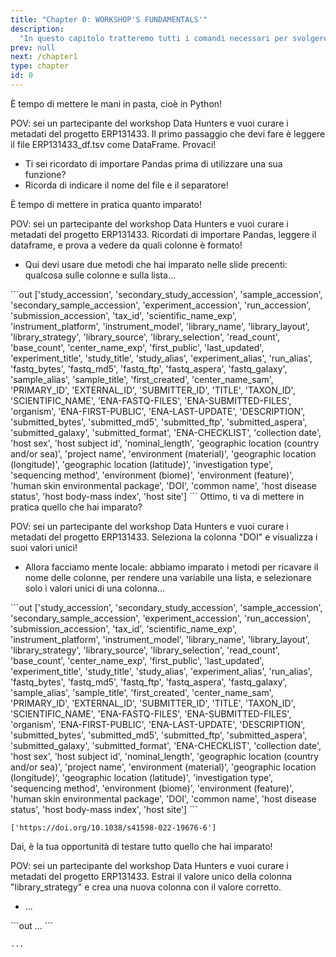 ```yaml
---
title: "Chapter 0: WORKSHOP'S FUNDAMENTALS'"
description:
  "In questo capitolo tratteremo tutti i comandi necessari per svolgere gli step del workshop"
prev: null
next: /chapter1
type: chapter
id: 0
---
```


<exercise id="1" title="PANDAS" type="slides">
<slides source="chapter0_01_pandas">
</slides>
</exercise>


<exercise id="2" title="DATAFRAME" type="slides">
<slides source="chapter0_02_dataframe">
</slides>
</exercise>


<exercise id="3" title="HANDS ON DATAFRAME">
È tempo di mettere le mani in pasta, cioè in Python!

POV: sei un partecipante del workshop Data Hunters e vuoi curare i metadati del progetto ERP131433. Il primo passaggio che devi fare è leggere il file ERP131433_df.tsv come DataFrame. Provaci!
<codeblock id="00_03">

* Ti sei ricordato di importare Pandas prima di utilizzare una sua funzione?
* Ricorda di indicare il nome del file e il separatore!
</codeblock>
</exercise>


<exercise id="4" title="DATAFRAME MANIPULATION" type="slides">
<slides source="chapter0_04_dataframe-columns">
</slides>
</exercise>


<exercise id="5" title="HANDS ON DATAFRAME">
È tempo di mettere in pratica quanto imparato!

POV: sei un partecipante del workshop Data Hunters e vuoi curare i metadati del progetto ERP131433. Ricordati di importare Pandas, leggere il dataframe, e prova a vedere da quali colonne è formato!
<codeblock id="00_05">

* Qui devi usare due metodi che hai imparato nelle slide precenti: qualcosa sulle colonne e sulla lista...
</codeblock>
```out
['study_accession', 'secondary_study_accession', 'sample_accession', 'secondary_sample_accession', 'experiment_accession', 'run_accession', 'submission_accession', 'tax_id', 'scientific_name_exp', 'instrument_platform', 'instrument_model', 'library_name', 'library_layout', 'library_strategy', 'library_source', 'library_selection', 'read_count', 'base_count', 'center_name_exp', 'first_public', 'last_updated', 'experiment_title', 'study_title', 'study_alias', 'experiment_alias', 'run_alias', 'fastq_bytes', 'fastq_md5', 'fastq_ftp', 'fastq_aspera', 'fastq_galaxy', 'sample_alias', 'sample_title', 'first_created', 'center_name_sam', 'PRIMARY_ID', 'EXTERNAL_ID', 'SUBMITTER_ID', 'TITLE', 'TAXON_ID', 'SCIENTIFIC_NAME', 'ENA-FASTQ-FILES', 'ENA-SUBMITTED-FILES', 'organism', 'ENA-FIRST-PUBLIC', 'ENA-LAST-UPDATE', 'DESCRIPTION', 'submitted_bytes', 'submitted_md5', 'submitted_ftp', 'submitted_aspera', 'submitted_galaxy', 'submitted_format', 'ENA-CHECKLIST', 'collection date', 'host sex', 'host subject id', 'nominal_length', 'geographic location (country and/or sea)', 'project name', 'environment (material)', 'geographic location (longitude)', 'geographic location (latitude)', 'investigation type', 'sequencing method', 'environment (biome)', 'environment (feature)', 'human skin environmental package', 'DOI', 'common name', 'host disease status', 'host body-mass index', 'host site']
```
</exercise>


<exercise id="6" title="DATAFRAME MANIPULATION" type="slides">
<slides source="chapter0_06_dataframe-columns-extraction">
</slides>
</exercise>


<exercise id="7" title="HANDS ON DATAFRAME">
Ottimo, ti va di mettere in pratica quello che hai imparato?

POV: sei un partecipante del workshop Data Hunters e vuoi curare i metadati del progetto ERP131433. Seleziona la colonna "DOI" e visualizza i suoi valori unici!
<codeblock id="00_07">

* Allora facciamo mente locale: abbiamo imparato i metodi per ricavare il nome delle colonne, per rendere una variabile una lista, e selezionare solo i valori unici di una colonna...
</codeblock>
```out
['study_accession', 'secondary_study_accession', 'sample_accession', 'secondary_sample_accession', 'experiment_accession', 'run_accession', 'submission_accession', 'tax_id', 'scientific_name_exp', 'instrument_platform', 'instrument_model', 'library_name', 'library_layout', 'library_strategy', 'library_source', 'library_selection', 'read_count', 'base_count', 'center_name_exp', 'first_public', 'last_updated', 'experiment_title', 'study_title', 'study_alias', 'experiment_alias', 'run_alias', 'fastq_bytes', 'fastq_md5', 'fastq_ftp', 'fastq_aspera', 'fastq_galaxy', 'sample_alias', 'sample_title', 'first_created', 'center_name_sam', 'PRIMARY_ID', 'EXTERNAL_ID', 'SUBMITTER_ID', 'TITLE', 'TAXON_ID', 'SCIENTIFIC_NAME', 'ENA-FASTQ-FILES', 'ENA-SUBMITTED-FILES', 'organism', 'ENA-FIRST-PUBLIC', 'ENA-LAST-UPDATE', 'DESCRIPTION', 'submitted_bytes', 'submitted_md5', 'submitted_ftp', 'submitted_aspera', 'submitted_galaxy', 'submitted_format', 'ENA-CHECKLIST', 'collection date', 'host sex', 'host subject id', 'nominal_length', 'geographic location (country and/or sea)', 'project name', 'environment (material)', 'geographic location (longitude)', 'geographic location (latitude)', 'investigation type', 'sequencing method', 'environment (biome)', 'environment (feature)', 'human skin environmental package', 'DOI', 'common name', 'host disease status', 'host body-mass index', 'host site']
```

```out
['https://doi.org/10.1038/s41598-022-19676-6']
```
</exercise>


<exercise id="8" title="DATAFRAME MANIPULATION" type="slides">
<slides source="chapter0_08_dataframe-manipulation-check-info">
</slides>
</exercise>


<exercise id="9" title="HANDS ON DATAFRAME">
Dai, è la tua opportunità di testare tutto quello che hai imparato!

POV: sei un partecipante del workshop Data Hunters e vuoi curare i metadati del progetto ERP131433. Estrai il valore unico della colonna "library_strategy" e crea una nuova colonna con il valore corretto.
<codeblock id="00_09">

* ...
</codeblock>
```out
...
```

```out
...
```
</exercise>




















<exercise id="4" title="unique/lower/columns" type="slides">

<slides source="chapter1_01_introduction">
</slides>

</exercise>


<exercise id="5" title="IF" type="slides">

<slides source="chapter1_01_introduction">
</slides>

</exercise>


<exercise id="6" title="FOR" type="slides">

<slides source="chapter1_01_introduction">
</slides>

</exercise>


<exercise id="7" title="to_list/LISTA" type="slides">

<slides source="chapter1_01_introduction">
</slides>

</exercise>


<exercise id="8" title="lista-vuota/append" type="slides">

<slides source="chapter1_01_introduction">
</slides>

</exercise>


<exercise id="9" title="CREARE UNA NUOVA COLONNA" type="slides">

<slides source="chapter1_01_introduction">
</slides>

</exercise>


<exercise id="10" title="to_csv" type="slides">

<slides source="chapter1_01_introduction">
</slides>

</exercise>


<exercise id="11" title="CARICARE SU DATABASE" type="slides">

<slides source="chapter1_01_introduction">
</slides>

</exercise>